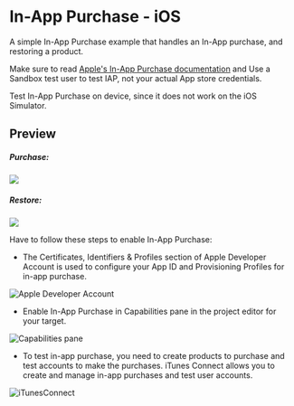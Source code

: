 # In-App Purchase - iOS
A simple In-App Purchase example that handles an In-App purchase, and restoring a product.

Make sure to read [Apple's In-App Purchase documentation](https://developer.apple.com/library/content/documentation/LanguagesUtilities/Conceptual/iTunesConnectInAppPurchase_Guide/Chapters/Introduction.html) and Use a Sandbox test user to test IAP, not your actual App store credentials. 

Test In-App Purchase on device, since it does not work on the iOS Simulator.

## Preview
##### Purchase:
![](https://github.com/anasamanp/In-App-Purchase---iOS/blob/master/PurchaseVideo.gif)  

##### Restore:
![](https://github.com/anasamanp/In-App-Purchase---iOS/blob/master/RestoreVideo.gif)


Have to follow these steps to enable In-App Purchase:


- The Certificates, Identifiers & Profiles section of Apple Developer Account is used to configure your App ID and Provisioning Profiles for in-app purchase.

![Apple Developer Account](https://github.com/anasamanp/In-App-Purchase---iOS/blob/master/DeveloperAccount.jpg)


- Enable In-App Purchase in Capabilities pane in the project editor for your target.

![Capabilities pane](https://github.com/anasamanp/In-App-Purchase---iOS/blob/master/Capabilities.png)


- To test in-app purchase, you need to create products to purchase and test accounts to make the purchases. iTunes Connect allows you to create and manage in-app purchases and test user accounts.

![iTunesConnect](https://github.com/anasamanp/In-App-Purchase---iOS/blob/master/iTunesConnect.jpg)




